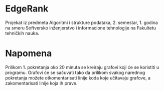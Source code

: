 # EdgeRank
Projekat iz predmeta Algoritmi i strukture podataka, 2. semestar, 1. godina na smeru Softversko inženjerstvo i informacione tehnologije na Fakultetu tehničkih nauka.

# Napomena
Prilikom 1. pokretanja oko 20 minuta se kreiraju grafovi koji će se koristiti u programu. Grafovi će se sačuvati tako da prilikom svakog narednog pokretanja možete otkomentarisati linije koda koje učitavaju grafove, a zakomentarisati linije koja ih prave.
